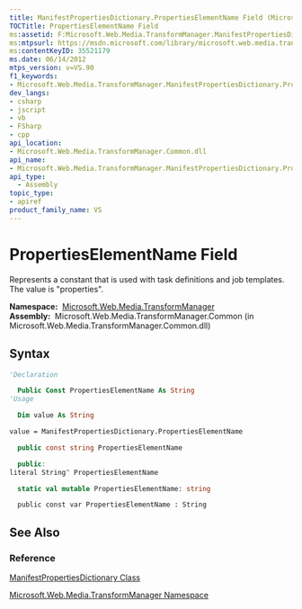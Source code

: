 ```yaml
---
title: ManifestPropertiesDictionary.PropertiesElementName Field (Microsoft.Web.Media.TransformManager)
TOCTitle: PropertiesElementName Field
ms:assetid: F:Microsoft.Web.Media.TransformManager.ManifestPropertiesDictionary.PropertiesElementName
ms:mtpsurl: https://msdn.microsoft.com/library/microsoft.web.media.transformmanager.manifestpropertiesdictionary.propertieselementname(v=VS.90)
ms:contentKeyID: 35521179
ms.date: 06/14/2012
mtps_version: v=VS.90
f1_keywords:
- Microsoft.Web.Media.TransformManager.ManifestPropertiesDictionary.PropertiesElementName
dev_langs:
- csharp
- jscript
- vb
- FSharp
- cpp
api_location:
- Microsoft.Web.Media.TransformManager.Common.dll
api_name:
- Microsoft.Web.Media.TransformManager.ManifestPropertiesDictionary.PropertiesElementName
api_type:
  - Assembly
topic_type:
- apiref
product_family_name: VS
---
```


# PropertiesElementName Field

Represents a constant that is used with task definitions and job templates. The value is "properties".

**Namespace:**  [Microsoft.Web.Media.TransformManager](microsoft-web-media-transformmanager-namespace.md)  
**Assembly:**  Microsoft.Web.Media.TransformManager.Common (in Microsoft.Web.Media.TransformManager.Common.dll)

## Syntax

```vb
'Declaration

  Public Const PropertiesElementName As String
'Usage

  Dim value As String

value = ManifestPropertiesDictionary.PropertiesElementName
```

```csharp
  public const string PropertiesElementName
```

```cpp
  public:
literal String^ PropertiesElementName
```

``` fsharp
  static val mutable PropertiesElementName: string
```

```jscript
  public const var PropertiesElementName : String
```

## See Also

### Reference

[ManifestPropertiesDictionary Class](manifestpropertiesdictionary-class-microsoft-web-media-transformmanager.md)

[Microsoft.Web.Media.TransformManager Namespace](microsoft-web-media-transformmanager-namespace.md)
